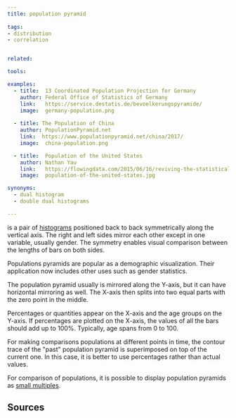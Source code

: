 ```yaml
---
title: population pyramid
  
tags:
- distribution
- correlation


related:

tools:

examples:
  - title:  13 Coordinated Population Projection for Germany
    author: Federal Office of Statistics of Germany
    link:   https://service.destatis.de/bevoelkerungspyramide/
    image:  germany-population.png
  
  - title: The Population of China
    author: PopulationPyramid.net
    link:  https://www.populationpyramid.net/china/2017/
    image:  china-population.png

  - title:  Population of the United States
    author: Nathan Yau
    link:   https://flowingdata.com/2015/06/16/reviving-the-statistical-atlas-of-the-united-states-with-new-data
    image:  population-of-the-united-states.jpg

synonyms:
  - dual histogram
  - double dual histograms

---
```


is a pair of [histograms](/histogram) positioned back to back symmetrically along the vertical axis. The right and left sides mirror each other except in one variable, usually gender. The symmetry enables visual comparison between the lengths of bars on both sides.

<!--more-->
Populations pyramids are popular as a demographic visualization. Their application now includes other uses such as gender statistics. 

The population pyramid usually is mirrored along the Y-axis, but it can have horizontal mirroring as well. The X-axis then splits into two equal parts with the zero point in the middle. 

Percentages or quantities appear on the X-axis and the age groups on the Y-axis. If percentages are plotted on the X-axis, the values of all the bars should add up to 100%. Typically, age spans from 0 to 100.

For making comparisons populations at different points in time, the contour trace of the "past" population pyramid is superimposed on top of the current one. In this case, it is better to use percentages rather than actual values.

For comparison of populations, it is possible to display population pyramids as [small multiples](/small-multiples).

## Sources
[^wilkinson]: Wilkinson, L., 2005. [The Grammar of Graphics]((https://marcell.memoryoftheworld.org/Leland%20Wilkinson/The%20Grammar%20of%20Graphics%20(2658)/The%20Grammar%20of%20Graphics%20-%20Leland%20Wilkinson.pdf)), Second Edition. Springer. pp.340-341 
